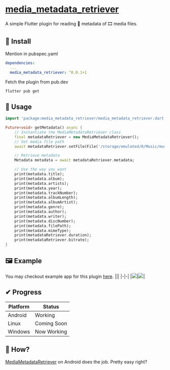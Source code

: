 # [media_metadata_retriever](https://github.com/alexmercerind/media_metadata_retriever)

A simple Flutter plugin for reading 🔖 metadata of 🎞 media files.

## 💾 Install

Mention in pubspec.yaml
```yaml
dependencies:
  ...
  media_metadata_retriever: ^0.0.1+1
```
Fetch the plugin from pub.dev
```
flutter pub get
```

## 📐 Usage

```dart
import 'package:media_metadata_retriever/media_metadata_retriever.dart';

Future<void> getMetadata() async {
    // Instantiate the MediaMetadataRetriever class
    final metadataRetriever = new MediaMetadataRetriever();
    // Set media file path
    await metadataRetriever.setFile(File('/storage/emulated/0/Music/music.aac'));

    // Retrieve metadata
    Metadata metadata = await metadataRetriever.metadata;

    // Use the way you want
    print(metadata.title);
    print(metadata.album);
    print(metadata.artists);
    print(metadata.year);
    print(metadata.trackNumber);
    print(metadata.albumLength);
    print(metadata.albumArtist);
    print(metadata.genre);
    print(metadata.author);
    print(metadata.writer);
    print(metadata.discNumber);
    print(metadata.filePath);
    print(metadata.mimeType);
    print(metadataRetriever.duration);
    print(metadataRetriever.bitrate);
}
```

## 🖼 Example

You may checkout example app for this plugin [here](https://github.com/alexmercerind/media_metadata_retriever/tree/master/example/lib/main.dart).
|||
|-|-|
|![](https://github.com/alexmercerind/media_metadata_retriever/blob/master/screenshots/screenshot0.png)|![](https://github.com/alexmercerind/media_metadata_retriever/blob/master/screenshots/screenshot1.png)|


## ✔ Progress

|Platform|Status     |
|--------|-----------|
|Android |Working    |
|Linux   |Coming Soon|
|Windows |Now Working|


## 🧷 How?

[MediaMetadataRetriever](https://developer.android.com/reference/android/media/MediaMetadataRetriever) on Android does the job. Pretty easy right?
